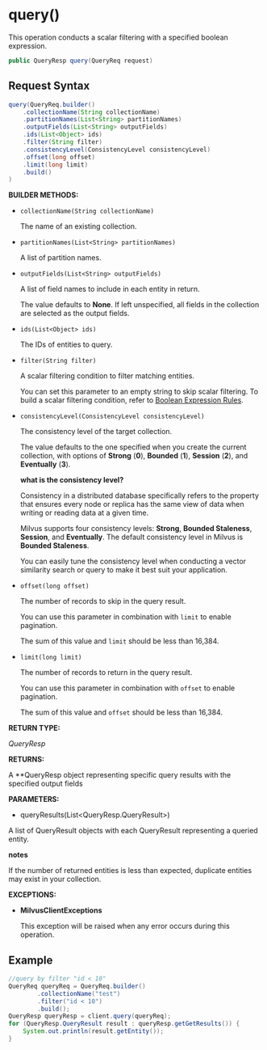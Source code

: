 # query()

This operation conducts a scalar filtering with a specified boolean expression.

```java
public QueryResp query(QueryReq request)
```

## Request Syntax

```java
query(QueryReq.builder()
    .collectionName(String collectionName)
    .partitionNames(List<String> partitionNames)
    .outputFields(List<String> outputFields)
    .ids(List<Object> ids)
    .filter(String filter)
    .consistencyLevel(ConsistencyLevel consistencyLevel)
    .offset(long offset)
    .limit(long limit)
    .build()
)
```

**BUILDER METHODS:**

- `collectionName(String collectionName)`

    The name of an existing collection.

- `partitionNames(List<String> partitionNames)`

    A list of partition names.

- `outputFields(List<String> outputFields)`

    A list of field names to include in each entity in return.

    The value defaults to **None**. If left unspecified, all fields in the collection are selected as the output fields.

- `ids(List<Object> ids)`

    The IDs of entities to query.

- `filter(String filter)`

    A scalar filtering condition to filter matching entities. 

    You can set this parameter to an empty string to skip scalar filtering. To build a scalar filtering condition, refer to [Boolean Expression Rules](https://milvus.io/docs/boolean.md). 

- `consistencyLevel(ConsistencyLevel consistencyLevel)`

    The consistency level of the target collection.

    The value defaults to the one specified when you create the current collection, with options of **Strong** (**0**), **Bounded** (**1**), **Session** (**2**), and **Eventually** (**3**).

    <div class="admonition note">

    <p><b>what is the consistency level?</b></p>

    <p>Consistency in a distributed database specifically refers to the property that ensures every node or replica has the same view of data when writing or reading data at a given time.</p>
    <p>Milvus supports four consistency levels: <strong>Strong</strong>, <strong>Bounded Staleness</strong>, <strong>Session</strong>, and <strong>Eventually</strong>. The default consistency level in Milvus is <strong>Bounded Staleness</strong>.</p>
    <p>You can easily tune the consistency level when conducting a vector similarity search or query to make it best suit your application.</p>

    </div>

- `offset(long offset)`

    The number of records to skip in the query result. 

    You can use this parameter in combination with `limit` to enable pagination.

    The sum of this value and `limit` should be less than 16,384. 

- `limit(long limit)`

    The number of records to return in the query result.

    You can use this parameter in combination with `offset` to enable pagination.

    The sum of this value and `offset` should be less than 16,384. 

**RETURN TYPE:**

*QueryResp*

**RETURNS:**

A **QueryResp object representing specific query results with the specified output fields

**PARAMETERS:**

- queryResults(List&lt;QueryResp.QueryResult\>)

A list of QueryResult objects with each QueryResult representing a queried entity.

<div class="admonition note">

<p><b>notes</b></p>

<p>If the number of returned entities is less than expected, duplicate entities may exist in your collection.</p>

</div>

**EXCEPTIONS:**

- **MilvusClientExceptions**

    This exception will be raised when any error occurs during this operation.

## Example

```java
//query by filter "id < 10"
QueryReq queryReq = QueryReq.builder()
        .collectionName("test")
        .filter("id < 10")
        .build();
QueryResp queryResp = client.query(queryReq);
for (QueryResp.QueryResult result : queryResp.getGetResults()) {
    System.out.println(result.getEntity());
}

```
